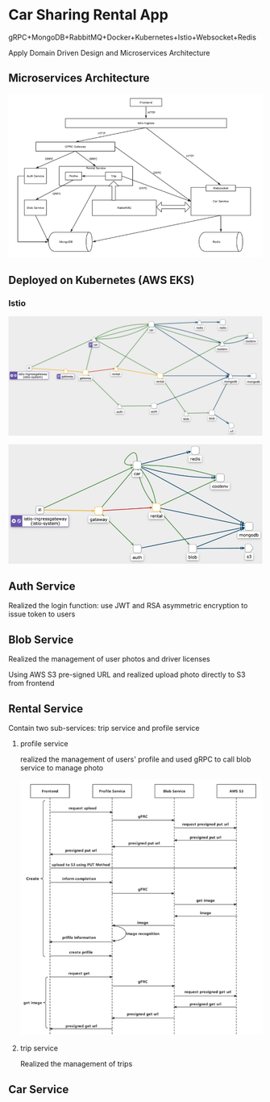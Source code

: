 # Car Sharing Rental App

gRPC+MongoDB+RabbitMQ+Docker+Kubernetes+Istio+Websocket+Redis

Apply Domain Driven Design and Microservices Architecture



## Microservices Architecture

![architecture1.png](img/architecture1.png)

## Deployed on Kubernetes (AWS EKS)

### Istio

![architecture1.png](img/istio2.png)

![architecture1.png](img/istio1.png)



## Auth Service

Realized the login function: use JWT and RSA asymmetric encryption to issue token to users



## Blob Service

Realized the management of user photos and driver licenses

Using AWS S3 pre-signed URL and realized upload photo directly to S3 from frontend



## Rental Service

Contain two sub-services: trip service and profile service

1. profile service

   realized the management of users' profile and used gRPC to call blob service to manage photo

   ![architecture1.png](img/s3.png)

2. trip service

   Realized the management of trips

   

## Car Service

